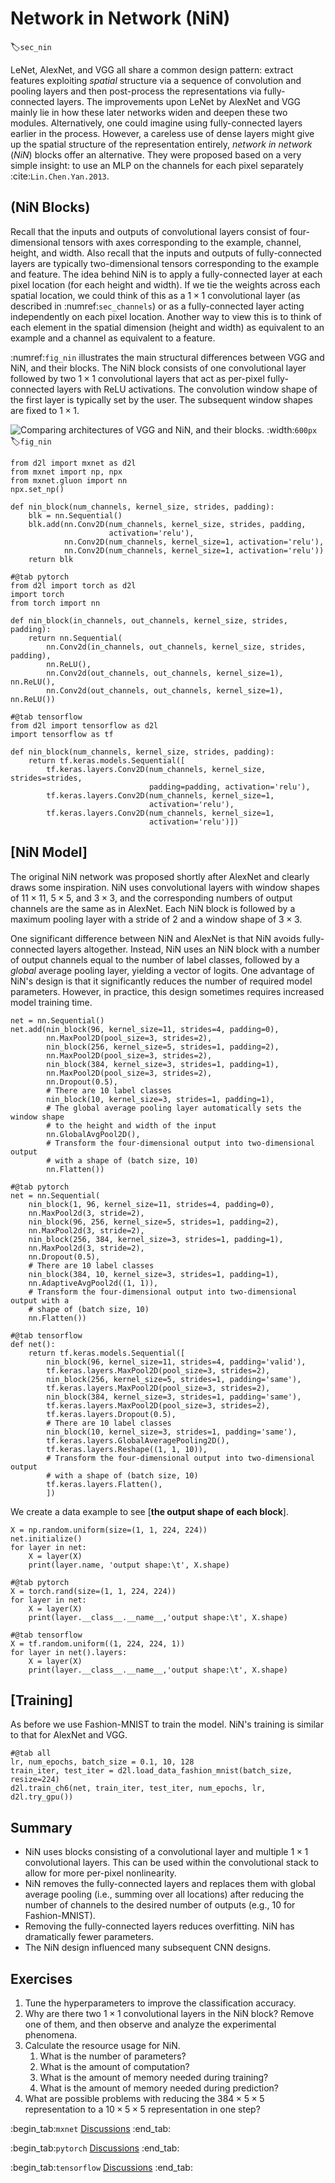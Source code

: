 # Network in Network (NiN)
:label:`sec_nin`

LeNet, AlexNet, and VGG all share a common design pattern:
extract features exploiting *spatial* structure
via a sequence of convolution and pooling layers
and then post-process the representations via fully-connected layers.
The improvements upon LeNet by AlexNet and VGG mainly lie
in how these later networks widen and deepen these two modules.
Alternatively, one could imagine using fully-connected layers
earlier in the process.
However, a careless use of dense layers might give up the
spatial structure of the representation entirely,
*network in network* (*NiN*) blocks offer an alternative.
They were proposed based on a very simple insight:
to use an MLP on the channels for each pixel separately :cite:`Lin.Chen.Yan.2013`.


## (**NiN Blocks**)

Recall that the inputs and outputs of convolutional layers
consist of four-dimensional tensors with axes
corresponding to the example, channel, height, and width.
Also recall that the inputs and outputs of fully-connected layers
are typically two-dimensional tensors corresponding to the example and feature.
The idea behind NiN is to apply a fully-connected layer
at each pixel location (for each height and  width).
If we tie the weights across each spatial location,
we could think of this as a $1\times 1$ convolutional layer
(as described in :numref:`sec_channels`)
or as a fully-connected layer acting independently on each pixel location.
Another way to view this is to think of each element in the spatial dimension
(height and width) as equivalent to an example
and a channel as equivalent to a feature.

:numref:`fig_nin` illustrates the main structural differences
between VGG and NiN, and their blocks.
The NiN block consists of one convolutional layer
followed by two $1\times 1$ convolutional layers that act as
per-pixel fully-connected layers with ReLU activations.
The convolution window shape of the first layer is typically set by the user.
The subsequent window shapes are fixed to $1 \times 1$.

![Comparing architectures of VGG and NiN, and their blocks.](../img/nin.svg)
:width:`600px`
:label:`fig_nin`

```{.python .input}
from d2l import mxnet as d2l
from mxnet import np, npx
from mxnet.gluon import nn
npx.set_np()

def nin_block(num_channels, kernel_size, strides, padding):
    blk = nn.Sequential()
    blk.add(nn.Conv2D(num_channels, kernel_size, strides, padding,
                      activation='relu'),
            nn.Conv2D(num_channels, kernel_size=1, activation='relu'),
            nn.Conv2D(num_channels, kernel_size=1, activation='relu'))
    return blk
```

```{.python .input}
#@tab pytorch
from d2l import torch as d2l
import torch
from torch import nn

def nin_block(in_channels, out_channels, kernel_size, strides, padding):
    return nn.Sequential(
        nn.Conv2d(in_channels, out_channels, kernel_size, strides, padding),
        nn.ReLU(),
        nn.Conv2d(out_channels, out_channels, kernel_size=1), nn.ReLU(),
        nn.Conv2d(out_channels, out_channels, kernel_size=1), nn.ReLU())
```

```{.python .input}
#@tab tensorflow
from d2l import tensorflow as d2l
import tensorflow as tf

def nin_block(num_channels, kernel_size, strides, padding):
    return tf.keras.models.Sequential([
        tf.keras.layers.Conv2D(num_channels, kernel_size, strides=strides,
                               padding=padding, activation='relu'),
        tf.keras.layers.Conv2D(num_channels, kernel_size=1,
                               activation='relu'),
        tf.keras.layers.Conv2D(num_channels, kernel_size=1,
                               activation='relu')])
```

## [**NiN Model**]

The original NiN network was proposed shortly after AlexNet
and clearly draws some inspiration.
NiN uses convolutional layers with window shapes
of $11\times 11$, $5\times 5$, and $3\times 3$,
and the corresponding numbers of output channels are the same as in AlexNet. Each NiN block is followed by a maximum pooling layer
with a stride of 2 and a window shape of $3\times 3$.

One significant difference between NiN and AlexNet
is that NiN avoids fully-connected layers altogether.
Instead, NiN uses an NiN block with a number of output channels equal to the number of label classes, followed by a *global* average pooling layer,
yielding a vector of logits.
One advantage of NiN's design is that it significantly
reduces the number of required model parameters.
However, in practice, this design sometimes requires
increased model training time.

```{.python .input}
net = nn.Sequential()
net.add(nin_block(96, kernel_size=11, strides=4, padding=0),
        nn.MaxPool2D(pool_size=3, strides=2),
        nin_block(256, kernel_size=5, strides=1, padding=2),
        nn.MaxPool2D(pool_size=3, strides=2),
        nin_block(384, kernel_size=3, strides=1, padding=1),
        nn.MaxPool2D(pool_size=3, strides=2),
        nn.Dropout(0.5),
        # There are 10 label classes
        nin_block(10, kernel_size=3, strides=1, padding=1),
        # The global average pooling layer automatically sets the window shape
        # to the height and width of the input
        nn.GlobalAvgPool2D(),
        # Transform the four-dimensional output into two-dimensional output
        # with a shape of (batch size, 10)
        nn.Flatten())
```

```{.python .input}
#@tab pytorch
net = nn.Sequential(
    nin_block(1, 96, kernel_size=11, strides=4, padding=0),
    nn.MaxPool2d(3, stride=2),
    nin_block(96, 256, kernel_size=5, strides=1, padding=2),
    nn.MaxPool2d(3, stride=2),
    nin_block(256, 384, kernel_size=3, strides=1, padding=1),
    nn.MaxPool2d(3, stride=2),
    nn.Dropout(0.5),
    # There are 10 label classes
    nin_block(384, 10, kernel_size=3, strides=1, padding=1),
    nn.AdaptiveAvgPool2d((1, 1)),
    # Transform the four-dimensional output into two-dimensional output with a
    # shape of (batch size, 10)
    nn.Flatten())
```

```{.python .input}
#@tab tensorflow
def net():
    return tf.keras.models.Sequential([
        nin_block(96, kernel_size=11, strides=4, padding='valid'),
        tf.keras.layers.MaxPool2D(pool_size=3, strides=2),
        nin_block(256, kernel_size=5, strides=1, padding='same'),
        tf.keras.layers.MaxPool2D(pool_size=3, strides=2),
        nin_block(384, kernel_size=3, strides=1, padding='same'),
        tf.keras.layers.MaxPool2D(pool_size=3, strides=2),
        tf.keras.layers.Dropout(0.5),
        # There are 10 label classes
        nin_block(10, kernel_size=3, strides=1, padding='same'),
        tf.keras.layers.GlobalAveragePooling2D(),
        tf.keras.layers.Reshape((1, 1, 10)),
        # Transform the four-dimensional output into two-dimensional output
        # with a shape of (batch size, 10)
        tf.keras.layers.Flatten(),
        ])
```

We create a data example to see [**the output shape of each block**].

```{.python .input}
X = np.random.uniform(size=(1, 1, 224, 224))
net.initialize()
for layer in net:
    X = layer(X)
    print(layer.name, 'output shape:\t', X.shape)
```

```{.python .input}
#@tab pytorch
X = torch.rand(size=(1, 1, 224, 224))
for layer in net:
    X = layer(X)
    print(layer.__class__.__name__,'output shape:\t', X.shape)
```

```{.python .input}
#@tab tensorflow
X = tf.random.uniform((1, 224, 224, 1))
for layer in net().layers:
    X = layer(X)
    print(layer.__class__.__name__,'output shape:\t', X.shape)
```

## [**Training**]

As before we use Fashion-MNIST to train the model.
NiN's training is similar to that for AlexNet and VGG.

```{.python .input}
#@tab all
lr, num_epochs, batch_size = 0.1, 10, 128
train_iter, test_iter = d2l.load_data_fashion_mnist(batch_size, resize=224)
d2l.train_ch6(net, train_iter, test_iter, num_epochs, lr, d2l.try_gpu())
```

## Summary

* NiN uses blocks consisting of a convolutional layer and multiple $1\times 1$ convolutional layers. This can be used within the convolutional stack to allow for more per-pixel nonlinearity.
* NiN removes the fully-connected layers and replaces them with global average pooling (i.e., summing over all locations) after reducing the number of channels to the desired number of outputs (e.g., 10 for Fashion-MNIST).
* Removing the fully-connected layers reduces overfitting. NiN has dramatically fewer parameters.
* The NiN design influenced many subsequent CNN designs.

## Exercises

1. Tune the hyperparameters to improve the classification accuracy.
1. Why are there two $1\times 1$ convolutional layers in the NiN block? Remove one of them, and then observe and analyze the experimental phenomena.
1. Calculate the resource usage for NiN.
    1. What is the number of parameters?
    1. What is the amount of computation?
    1. What is the amount of memory needed during training?
    1. What is the amount of memory needed during prediction?
1. What are possible problems with reducing the $384 \times 5 \times 5$ representation to a $10 \times 5 \times 5$ representation in one step?

:begin_tab:`mxnet`
[Discussions](https://discuss.d2l.ai/t/79)
:end_tab:

:begin_tab:`pytorch`
[Discussions](https://discuss.d2l.ai/t/80)
:end_tab:

:begin_tab:`tensorflow`
[Discussions](https://discuss.d2l.ai/t/332)
:end_tab:
